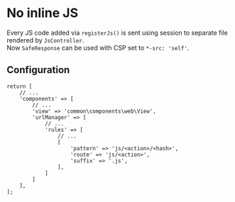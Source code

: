 # No inline JS

Every JS code added via `registerJs()` is sent using session to separate file rendered by `JsController`.  
Now `SafeResponse` can be used with CSP set to `*-src: 'self'`.

## Configuration

    return [
        // ...
        'components' => [
            // ...
            'view' => 'common\components\web\View',
            'urlManager' => [
                // ...
                'rules' => [
                    // ...
                    [
                        'pattern' => 'js/<action>/<hash>',
                        'route' => 'js/<action>',
                        'suffix' => '.js',
                    ],
                ]
            ]
        ],
    ];
